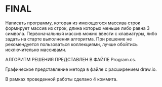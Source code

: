 # FINAL
Написать программу, которая из имеющегося массива строк формирует массив из строк, длина которых меньше либо равна 3 символа. Первоначальный массив можно ввести с клавиатуры, либо задать на старте выполнения алгоритма. При решение не рекомендуется пользоваться коллекциями, лучше обойтись исключительно массивами.

АЛГОРИТМ РЕШЕНИЯ ПРЕДСТАВЛЕН В ФАЙЛЕ Program.cs.

Графическое представление метода в файле с расширением draw.io.

В рамках проведенной работы сделано 4 коммита.
